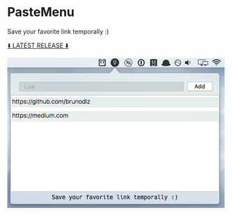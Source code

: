 # PasteMenu

Save your favorite link temporally :)

[⬇️ LATEST RELEASE ⬇️](https://github.com/brunodlz/PasteMenu/releases)

![screenshot](./screenshot.png)
